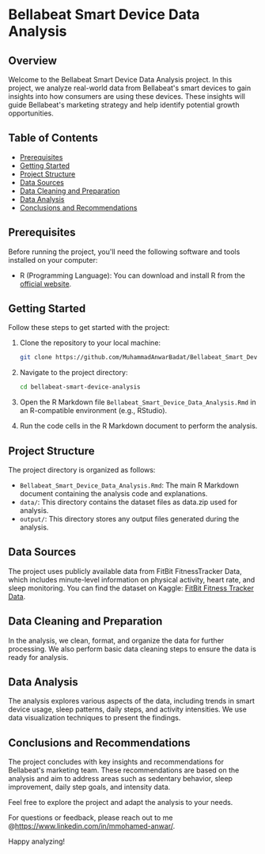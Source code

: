 # Bellabeat Smart Device Data Analysis

## Overview

Welcome to the Bellabeat Smart Device Data Analysis project. In this project, we analyze real-world data from Bellabeat's smart devices to gain insights into how consumers are using these devices. These insights will guide Bellabeat's marketing strategy and help identify potential growth opportunities.

## Table of Contents

- [Prerequisites](#prerequisites)
- [Getting Started](#getting-started)
- [Project Structure](#project-structure)
- [Data Sources](#data-sources)
- [Data Cleaning and Preparation](#data-cleaning-and-preparation)
- [Data Analysis](#data-analysis)
- [Conclusions and Recommendations](#conclusions-and-recommendations)

## Prerequisites

Before running the project, you'll need the following software and tools installed on your computer:

- R (Programming Language): You can download and install R from the [official website](https://cran.r-project.org/).

## Getting Started

Follow these steps to get started with the project:

1. Clone the repository to your local machine:

   ```bash
   git clone https://github.com/MuhammadAnwarBadat/Bellabeat_Smart_Device_Data_Analysis.git

2. Navigate to the project directory:

   ```bash
   cd bellabeat-smart-device-analysis

3. Open the R Markdown file `Bellabeat_Smart_Device_Data_Analysis.Rmd` in an R-compatible environment (e.g., RStudio).

4. Run the code cells in the R Markdown document to perform the analysis.

## Project Structure

The project directory is organized as follows:

- `Bellabeat_Smart_Device_Data_Analysis.Rmd`: The main R Markdown document containing the analysis code and explanations.
- `data/`: This directory contains the dataset files as data.zip used for analysis.
- `output/`: This directory stores any output files generated during the analysis.

## Data Sources

The project uses publicly available data from FitBit FitnessTracker Data, which includes minute-level information on physical activity, heart rate, and sleep monitoring. You can find the dataset on Kaggle: [FitBit Fitness Tracker Data](https://www.kaggle.com/arashnic/fitbit).

## Data Cleaning and Preparation

In the analysis, we clean, format, and organize the data for further processing. We also perform basic data cleaning steps to ensure the data is ready for analysis.

## Data Analysis

The analysis explores various aspects of the data, including trends in smart device usage, sleep patterns, daily steps, and activity intensities. We use data visualization techniques to present the findings.

## Conclusions and Recommendations

The project concludes with key insights and recommendations for Bellabeat's marketing team. These recommendations are based on the analysis and aim to address areas such as sedentary behavior, sleep improvement, daily step goals, and intensity data.

Feel free to explore the project and adapt the analysis to your needs.

For questions or feedback, please reach out to me @https://www.linkedin.com/in/mmohamed-anwar/.

Happy analyzing!

